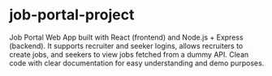 # job-portal-project
Job Portal Web App built with React (frontend) and Node.js + Express (backend). It supports recruiter and seeker logins, allows recruiters to create jobs, and seekers to view jobs fetched from a dummy API. Clean code with clear documentation for easy understanding and demo purposes.
